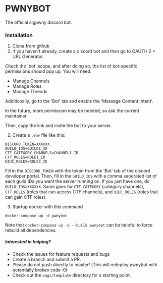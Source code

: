 # PWNYBOT

The official sigpwny discord bot.
### Installation

1. Clone from github
2. If you haven't already, create a discord bot and then go to OAUTH 2 > URL Generator.

Check the 'bot' scope, and after doing so, the list of bot-specific permissions should pop up. You will need:

+ Manage Channels
+ Manage Roles
+ Manage Threads

Additionally, go to the 'Bot' tab and enable the 'Message Content Intent'.

In the future, more permission may be needed, so ask the current maintainer.

Then, copy the link and invite the bot to your server.

2. Create a `.env` file like this:

```
DISCORD_TOKEN=XXXXXX
GUILD_IDS=GUILD1_ID
CTF_CATEGORY_CHANNELS=CHANNEL1_ID
CTF_ROLES=ROLE1_ID
UIUC_ROLES=ROLE2_ID
```

Fill in the `DISCORD_TOKEN` with the token from the 'Bot' tab of the discord developer portal. Then, fill in the `GUILD_IDS` with a comma seperated list of each guild IDs you want the server running on. If you just have one, do `GUILD_IDS=XXXXXX`. Same goes for `CTF_CATEGORY` (category channels), `CTF_ROLES` (roles that can access CTF channels), and `UIUC_ROLES` (roles that can gain CTF roles).


3. Startup docker with this command

```
docker-compose up -d pwnybot
```

Note that `docker-compose up -d --build pwnybot` can be helpful to force rebuild all dependencies.


##### Interested in helping?

+ Check the issues for feature requests and bugs
+ Create a branch and submit a PR.
+ Please do not push directly to master! (This will redeploy pwnybot with potentially broken code :0)
+ Check out the `cogs/template` directory for a starting point.

